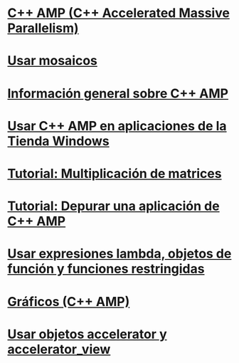 # [C++ AMP (C++ Accelerated Massive Parallelism)](cpp-amp-cpp-accelerated-massive-parallelism.md)
# [Usar mosaicos](using-tiles.md)
# [Información general sobre C++ AMP](cpp-amp-overview.md)
# [Usar C++ AMP en aplicaciones de la Tienda Windows](using-cpp-amp-in-windows-store-apps.md)
# [Tutorial: Multiplicación de matrices](walkthrough-matrix-multiplication.md)
# [Tutorial: Depurar una aplicación de C++ AMP](walkthrough-debugging-a-cpp-amp-application.md)
# [Usar expresiones lambda, objetos de función y funciones restringidas](using-lambdas-function-objects-and-restricted-functions.md)
# [Gráficos (C++ AMP)](graphics-cpp-amp.md)
# [Usar objetos accelerator y accelerator_view](using-accelerator-and-accelerator-view-objects.md)
